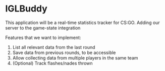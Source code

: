 # IGLBuddy

This application will be a real-time statistics tracker for CS:GO. Adding our server to the game-state integration 

Features that we want to implement:
1. List all relevant data from the last round
2. Save data from previous rounds, to be accessible
3. Allow collecting data from multiple players in the same team
4. (Optional) Track flashes/nades thrown
